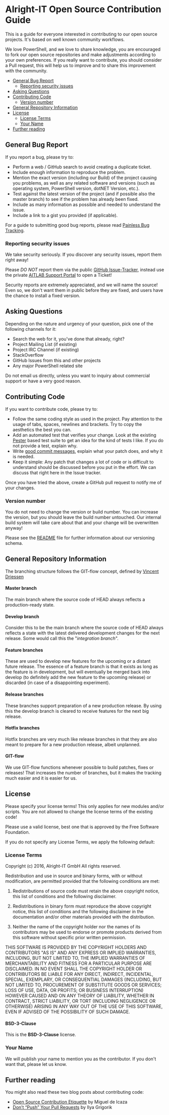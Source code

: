 # Alright-IT Open Source Contribution Guide

This is a guide for everyone interested in contributing to our open source projects. It's based on well known community workflows.

We love PowerShell, and we love to share knowledge, you are encouraged to fork our open source repositories and make adjustments according to your own preferences. If you really want to contribute, you should consider a Pull request, this will help us to improve and to share this improvement with the community.

<!-- MarkdownTOC depth=3 autolink=true autoanchor=true bracket=round -->

- [General Bug Report](#general-bug-report)
	- [Reporting security issues](#reporting-security-issues)
- [Asking Questions](#asking-questions)
- [Contributing Code](#contributing-code)
	- [Version number](#version-number)
- [General Repository Information](#general-repository-information)
- [License](#license)
	- [License Terms](#license-terms)
	- [Your Name](#your-name)
- [Further reading](#further-reading)

<!-- /MarkdownTOC -->

<a name="general-bug-report"></a>
## General Bug Report

If you report a bug, please try to:

* Perform a web / GitHub search to avoid creating a duplicate ticket.
* Include enough information to reproduce the problem.
* Mention the exact version (including our Build) of the project causing you problems, as well as any related software and versions (such as operating system, PowerShell version, dotNET Version, etc.).
* Test against the latest version of the project (and if possible also the master branch) to see if the problem has already been fixed.
* Include as many information as possible and needed to understand the issue.
* Include a link to a gist you provided (if applicable).

For a guide to submitting good bug reports, please read [Painless Bug Tracking](http://www.joelonsoftware.com/articles/fog0000000029.html).

<a name="reporting-security-issues"></a>
### Reporting security issues

We take security seriously. If you discover any security issues, report them right away!

Please _DO NOT_ report them via the public [GitHub Issue-Tracker](https://github.com/Alright-IT/AIT.OpenSource/issues), instead use the private [AITLAB Support Portal](http://support.aitlab.de) to open a Ticket!

Security reports are extremely appreciated, and we will name the source! Even so, we don't want them in public before they are fixed, and users have the chance to install a fixed version.

<a name="asking-questions"></a>
## Asking Questions

Depending on the nature and urgency of your question, pick one of the following channels for it:

* Search the web for it, you've done that already, right?
* Project Mailing List (if existing)
* Project IRC Channel (if existing)
* StackOverflow
* GitHub Issues from this and other projects
* Any major PowerShell related site

Do not email us directly, unless you want to inquiry about commercial support or have a very good reason.

<a name="contributing-code"></a>
## Contributing Code

If you want to contribute code, please try to:

* Follow the same coding style as used in the project. Pay attention to the usage of tabs, spaces, newlines and brackets. Try to copy the aesthetics the best you can.
* Add an automated test that verifies your change. Look at the existing [Pester](https://github.com/pester/Pester) based test suite to get an idea for the kind of tests I like. If you do not provide a test, explain why.
* Write [good commit messages](http://tbaggery.com/2008/04/19/a-note-about-git-commit-messages.html), explain what your patch does, and why it is needed.
* Keep it simple: Any patch that changes a lot of code or is difficult to understand should be discussed before you put in the effort. We can discuss that right here in the Issue tracker.

Once you have tried the above, create a GitHub pull request to notify me of your changes.

<a name="version-number"></a>
### Version number

You do not need to change the version or build number. You can increase the version, but you should leave the build number untouched. Our internal build system will take care about that and your change will be overwritten anyway!

Please see the [README](README.md) file for further information about our versioning schema.

<a name="general-repository-information"></a>
## General Repository Information

The branching structure follows the GIT-flow concept, defined by [Vincent Driessen](http://nvie.com/posts/a-successful-git-branching-model/)

<a name="master-branch"></a>
#### Master branch

The main branch where the source code of HEAD always reflects a production-ready state.

<a name="develop-branch"></a>
#### Develop branch

Consider this to be the main branch where the source code of HEAD always reflects a state with the latest delivered development changes for the next release. Some would call this the "*integration branch*".

<a name="feature-branches"></a>
#### Feature branches

These are used to develop new features for the upcoming or a distant future release. The essence of a feature branch is that it exists as long as the feature is in development, but will eventually be merged back into develop (to definitely add the new feature to the upcoming release) or discarded (in case of a disappointing experiment).

<a name="release-branches"></a>
#### Release branches

These branches support preparation of a new production release. By using this the develop branch is cleared to receive features for the next big release.

<a name="hotfix-branches"></a>
#### Hotfix branches

Hotfix branches are very much like release branches in that they are also meant to prepare for a new production release, albeit unplanned.

<a name="git-flow"></a>
#### GIT-flow

We use GIT-flow functions whenever possible to build patches, fixes or releases! That increases the number of branches, but it makes the tracking much easier and it is easier for us.

<a name="license"></a>
## License

Please specify your license terms! This only applies for new modules and/or scripts. You are not allowed to change the license terms of the existing code!

Please use a valid license, best one that is approved by the Free Software Foundation.

If you do not specify any License Terms, we apply the following default:

<a name="license-terms"></a>
### License Terms

Copyright (c) 2016, Alright-IT GmbH
All rights reserved.

Redistribution and use in source and binary forms, with or without modification, are permitted provided that the following conditions are met:

1. Redistributions of source code must retain the above copyright notice, this list of conditions and the following disclaimer.

2. Redistributions in binary form must reproduce the above copyright notice, this list of conditions and the following disclaimer in the documentation and/or other materials provided with the distribution.

3. Neither the name of the copyright holder nor the names of its contributors may be used to endorse or promote products derived from this software without specific prior written permission.

THIS SOFTWARE IS PROVIDED BY THE COPYRIGHT HOLDERS AND CONTRIBUTORS "AS IS" AND ANY EXPRESS OR IMPLIED WARRANTIES, INCLUDING, BUT NOT LIMITED TO, THE IMPLIED WARRANTIES OF MERCHANTABILITY AND FITNESS FOR A PARTICULAR PURPOSE ARE DISCLAIMED. IN NO EVENT SHALL THE COPYRIGHT HOLDER OR CONTRIBUTORS BE LIABLE FOR ANY DIRECT, INDIRECT, INCIDENTAL, SPECIAL, EXEMPLARY, OR CONSEQUENTIAL DAMAGES (INCLUDING, BUT NOT LIMITED TO, PROCUREMENT OF SUBSTITUTE GOODS OR SERVICES; LOSS OF USE, DATA, OR PROFITS; OR BUSINESS INTERRUPTION) HOWEVER CAUSED AND ON ANY THEORY OF LIABILITY, WHETHER IN CONTRACT, STRICT LIABILITY, OR TORT (INCLUDING NEGLIGENCE OR OTHERWISE) ARISING IN ANY WAY OUT OF THE USE OF THIS SOFTWARE, EVEN IF ADVISED OF THE POSSIBILITY OF SUCH DAMAGE.

#### BSD-3-Clause
This is the **BSD-3-Clause** license.

<a name="your-name"></a>
### Your Name

We will publish your name to mention you as the contributor. If you don't want that, please let us know.

<a name="further-reading"></a>
## Further reading

You might also read these two blog posts about contributing code:

* [Open Source Contribution Etiquette](http://tirania.org/blog/archive/2010/Dec-31.html) by Miguel de Icaza
* [Don’t “Push” Your Pull Requests](https://www.igvita.com/2011/12/19/dont-push-your-pull-requests/) by Ilya Grigorik
